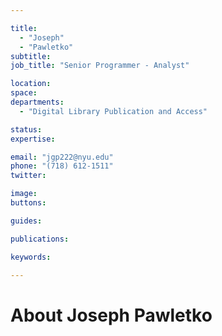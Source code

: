 ```yaml
---

title:
  - "Joseph"
  - "Pawletko"
subtitle: 
job_title: "Senior Programmer - Analyst"

location: 
space: 
departments:
  - "Digital Library Publication and Access"

status: 
expertise:

email: "jgp222@nyu.edu"
phone: "(718) 612-1511"
twitter: 

image: 
buttons:

guides:

publications:

keywords:

---
```


# About Joseph Pawletko


